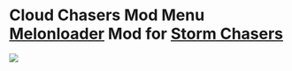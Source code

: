 # Cloud Chasers Mod Menu [Melonloader](https://steamdb.info/app/862800/info/) Mod for [Storm Chasers](https://steamdb.info/app/862800/info/)

![](https://staticdelivery.nexusmods.com/mods/5076/images/5/5-1691873490-1757963709.png)
